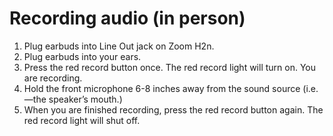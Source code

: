 # Recording audio \(in person\)

1. Plug earbuds into Line Out jack on Zoom H2n.
2. Plug earbuds into your ears.
3. Press the red record button once. The red record light will turn on. You are recording.
4. Hold the front microphone 6-8 inches away from the sound source \(i.e.—the speaker’s mouth.\)
5. When you are finished recording, press the red record button again. The red record light will shut off.



